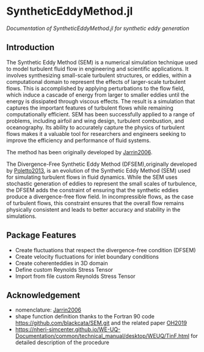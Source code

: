 # SyntheticEddyMethod.jl
*Documentation of SyntheticEddyMethod.jl for synthetic eddy generation*

## Introduction
The Synthetic Eddy Method (SEM) is a numerical simulation technique used to model turbulent fluid flow in engineering and scientific applications. It involves synthesizing small-scale turbulent structures, or eddies, within a computational domain to represent the effects of larger-scale turbulent flows. This is accomplished by applying perturbations to the flow field, which induce a cascade of energy from larger to smaller eddies until the energy is dissipated through viscous effects. The result is a simulation that captures the important features of turbulent flows while remaining computationally efficient. SEM has been successfully applied to a range of problems, including airfoil and wing design, turbulent combustion, and oceanography. Its ability to accurately capture the physics of turbulent flows makes it a valuable tool for researchers and engineers seeking to improve the efficiency and performance of fluid systems.

The method has been originally developed by [Jarrin2006](@cite).

The Divergence-Free Synthetic Eddy Method (DFSEM),originally developed by [Poletto2013](@cite), is an evolution of the Synthetic Eddy Method (SEM) used for simulating turbulent flows in fluid dynamics. While the SEM uses stochastic generation of eddies to represent the small scales of turbulence, the DFSEM adds the constraint of ensuring that the synthetic eddies produce a divergence-free flow field. In incompressible flows, as the case of turbulent flows, this constraint ensures that the overall flow remains physically consistent and leads to better accuracy and stability in the simulations.


## Package Features
- Create fluctuations that respect the divergence-free condition (DFSEM)
- Create velocity fluctuations for inlet boundary conditions
- Create coherenteddies in 3D domain
- Define custom Reynolds Stress Tensor
- Import from file custom Reynolds Stress Tensor

## Acknowledgement
- nomenclature: [Jarrin2006](@cite)
- shape function definition thanks to the Fortran 90 code https://github.com/blackcata/SEM.git and the related paper [OH2019](@cite)
- https://nheri-simcenter.github.io/WE-UQ-Documentation/common/technical_manual/desktop/WEUQ/TinF.html for detailed description of the procedure